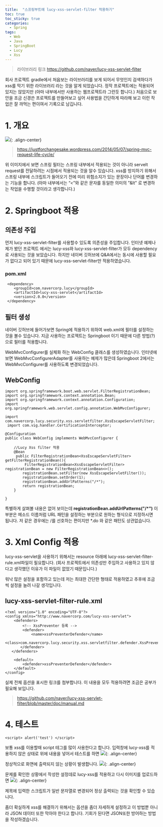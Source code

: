 ```yaml
---
title:  "스프링부트에 lucy-xss-servlet-filter 적용하기"
toc: true
toc_sticky: true
categories:
  - Spring
tags:  
  - Web
  - Java
  - SpringBoot
  - Lucy
  - Xss
---
```


>라이브러리 링크 
>https://github.com/naver/lucy-xss-servlet-filter

회사 프로젝트 gradle에서 처음보는 라이브러리를 보게 되어서 무엇인지 검색하다가 xss를 막기 위한 라이브러리 라는 것을 알게 되었습니다. 정작 프로젝트에는 적용되어 있지는 않았지만 (아마 내부에서만 사용하는 웹프로젝트라 그런듯 합니다.) 처음으로 보안을 조금 신경쓴 프로젝트를 만들어보고 싶어 사용법을 간단하게 따라해 보고 이런 작업은 잘 까먹는 편이여서 기록으로 남깁니다.

# 1. 개요

 ![](/assets/images/spring/lifecycle_dfegj4_1.jpg){: .align-center} 

> https://justforchangesake.wordpress.com/2014/05/07/spring-mvc-request-life-cycle/

위 이미지에서 보면 스프링 필터는 스프링 내부에서 적용되는 것이 아니라 servelt request를 전달하려는 시점에서 적용되는 것을 알수 있습니다. xss를 방지하기 위해서 스프링 내부에 스크립트가 들어오기 전에 미리 위험소지가 있는 문장이나 단어를 변경하는 기능을 합니다. (아마 내부에서는  “<”와 같은 문자를 동일한 의미의 "&lt" 로 변경하는 작업을 수행할 것이라고 생각합니다.)

# 2. Springboot 적용

## 의존성 주입
먼저 lucy-xss-servlet-filter를 사용할수 있도록 의존성을 주입합니다. 인터넷 예제나 제가 봤던 프로젝트 에서는 lucy-xss와 lucy-xss-servlet-filter가 모두 dependency로 사용되는 것을 보았습니다. 하지만 네이버 깃허브에 Q&A에서는 동시에 사용할 필요가 없다고 되어 있기 때문에 lucy-xss-servlet-filter만 적용하였습니다.

### pom.xml
```
 <dependency>
 	<groupId>com.navercorp.lucy</groupId>
 	<artifactId>lucy-xss-servlet</artifactId>
 	<version>2.0.0</version>
 </dependency>
```

## 필터 생성
네이버 깃허브에 들어가보면 Spring에 적용하기 위하여 web.xml에 필터를 설정하는 것을 볼수 있습니다.
지금 사용하는 프로젝트는 Springboot 이기 때문에 다른 방법(?)으로 필터를 적용합니다.

WebMvcConfigurer를 실체화 하는 WebConfig 클래스를 생성하였습니다. 인터넷에 보면 WebMvcConfigurerAdapter를 사용하는 예제가 많은데 Springboot 2에서는 WebMvcConfigurer를 사용하도록 변경되었습니다.

## WebConfig
```
import org.springframework.boot.web.servlet.FilterRegistrationBean;
import org.springframework.context.annotation.Bean;
import org.springframework.context.annotation.Configuration;
import org.springframework.web.servlet.config.annotation.WebMvcConfigurer;
 
import com.navercorp.lucy.security.xss.servletfilter.XssEscapeServletFilter;
 import com.vig.handler.CertificationInterceptor;
 
@Configuration
public class WebConfig implements WebMvcConfigurer {
 	
    //Lucy Xss filter 적용	
    @Bean
     public FilterRegistrationBean<XssEscapeServletFilter> getFilterRegistrationBean(){
         FilterRegistrationBean<XssEscapeServletFilter> registrationBean = new FilterRegistrationBean<>();
        registrationBean.setFilter(new XssEscapeServletFilter());
        registrationBean.setOrder(1);
        registrationBean.addUrlPatterns("/*");
        return registrationBean;
    }

}
```

특별하게 살펴볼 내용은 없어 보이는데 **registrationBean.addUrlPatterns("/*")** 이부분은 메소드 이름처럼 URL 패턴을 설정하는 부분으로 원하는 형식으로 지정하시면 됩니다. 저 같은 경우에는 /를 선호하는 편이지만 *.do 와 같은 패턴도 상관없습니다.

# 3. Xml Config 적용
lucy-xss-servlet을 사용하기 위해서는 resource 아래에 lucy-xss-servlet-filter-rule.xml파일이 필요합니다. (회사 프로젝트에서 의존성만 주입하고 사용하고 있지 않다고 생각했던 이유가 이 파일이 없었기 때문입니다.)

워낙 많은 설정을 포함하고 있는데 저는 최대한 간단한 형태로 적용하였고 추후에 조금씩 설정을 늘려 나갈 생각입니다.

## lucy-xss-servlet-filter-rule.xml
```
<?xml version="1.0" encoding="UTF-8"?>
<config xmlns="http://www.navercorp.com/lucy-xss-servlet">
    <defenders>
        <!-- XssPreventer 등록 -->
        <defender>
            <name>xssPreventerDefender</name>
            <class>com.navercorp.lucy.security.xss.servletfilter.defender.XssPreventerDefender</class>
       </defender>
   </defenders>
  
    <default>
        <defender>xssPreventerDefender</defender>
    </default>
</config>
```

실제 전체 옵션을 표시한 링크를 첨부합니다. 이 내용을 모두 적용하려면 조금은 공부가 필요해 보입니다. 
> https://github.com/naver/lucy-xss-servlet-filter/blob/master/doc/manual.md


# 4. 테스트

```
<script> alert('test') </script> 
```
보통 xss를 이용할때 script 테그를 많이 사용한다고 합니다. 입력창에 lucy-xss를 적용하지 않은 상태로 위에 내용을 넣어서 테스트를 하면 
![](/assets/images/spring/dfegj4_2.jpeg){: .align-center}

정상적으로 화면에 출력되지 않는 상황이 발생합니다.
![](/assets/images/spring/dfegj4_3.jpeg){: .align-center}


문제를 확인한 상황에서 작성한 설정데로 lucy-xss를 적용하고 다시 이미지를 업로드하면
![](/assets/images/spring/dfegj4_4.jpeg){: .align-center}

제목에 입력한 스크립트가 일반 문자열로 변경되어 정상 출력되는 것을 확인할 수 있습니다. 

좀더 확실하게 xss를 해결하기 위해서는 옵션을 좀더 자세하게 설정하고 이 방법뿐 아니라 JSON 데이터 또한 막아야 한다고 합니다. 기회가 된다면 JSON또한 방어하는 방법을 작성하겠습니다.